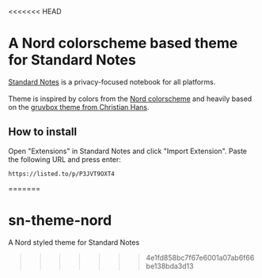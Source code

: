 <<<<<<< HEAD
# A Nord colorscheme based theme for Standard Notes

[Standard Notes](https://standardnotes.org/) is a privacy-focused notebook for all platforms.<br><br>
Theme is inspired by colors from the [Nord colorscheme](https://www.nordtheme.com/) and heavily based on the [gruvbox theme from Christian Hans](https://github.com/christianhans/sn-gruvbox-dark-theme).<br>

## How to install

Open "Extensions" in Standard Notes and click "Import Extension". Paste the following URL and press enter:

```
https://listed.to/p/P3JVT9OXT4
```
=======
# sn-theme-nord
A Nord styled theme for Standard Notes
>>>>>>> 4e1fd858bc7f67e6001a07ab6f66be138bda3d13

